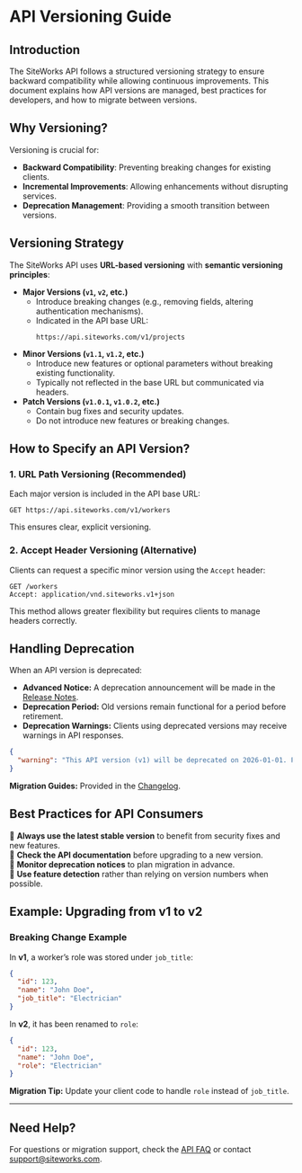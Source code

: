 # API Versioning Guide

## Introduction

The SiteWorks API follows a structured versioning strategy to ensure backward compatibility while allowing continuous improvements. This document explains how API versions are managed, best practices for developers, and how to migrate between versions.

## Why Versioning?

Versioning is crucial for:

- **Backward Compatibility**: Preventing breaking changes for existing clients.
- **Incremental Improvements**: Allowing enhancements without disrupting services.
- **Deprecation Management**: Providing a smooth transition between versions.

## Versioning Strategy

The SiteWorks API uses **URL-based versioning** with **semantic versioning principles**:

- **Major Versions (`v1`, `v2`, etc.)**
  - Introduce breaking changes (e.g., removing fields, altering authentication mechanisms).
  - Indicated in the API base URL:
    ```
    https://api.siteworks.com/v1/projects
    ```
- **Minor Versions (`v1.1`, `v1.2`, etc.)**
  - Introduce new features or optional parameters without breaking existing functionality.
  - Typically not reflected in the base URL but communicated via headers.
- **Patch Versions (`v1.0.1`, `v1.0.2`, etc.)**
  - Contain bug fixes and security updates.
  - Do not introduce new features or breaking changes.

## How to Specify an API Version?

### 1️. URL Path Versioning (Recommended)

Each major version is included in the API base URL:

```http
GET https://api.siteworks.com/v1/workers
```

This ensures clear, explicit versioning.

### 2️. Accept Header Versioning (Alternative)

Clients can request a specific minor version using the `Accept` header:

```http
GET /workers
Accept: application/vnd.siteworks.v1+json
```

This method allows greater flexibility but requires clients to manage headers correctly.

## Handling Deprecation

When an API version is deprecated:

- **Advanced Notice:** A deprecation announcement will be made in the [Release Notes](release-notes.md).
- **Deprecation Period:** Old versions remain functional for a period before retirement.
- **Deprecation Warnings:** Clients using deprecated versions may receive warnings in API responses.

```json
{
  "warning": "This API version (v1) will be deprecated on 2026-01-01. Please upgrade to v2."
}
```

**Migration Guides:** Provided in the [Changelog](changelog.md).

## Best Practices for API Consumers

🔹 **Always use the latest stable version** to benefit from security fixes and new features.  
🔹 **Check the API documentation** before upgrading to a new version.  
🔹 **Monitor deprecation notices** to plan migration in advance.  
🔹 **Use feature detection** rather than relying on version numbers when possible.

## Example: Upgrading from v1 to v2

### Breaking Change Example

In **v1**, a worker’s role was stored under `job_title`:

```json
{
  "id": 123,
  "name": "John Doe",
  "job_title": "Electrician"
}
```

In **v2**, it has been renamed to `role`:

```json
{
  "id": 123,
  "name": "John Doe",
  "role": "Electrician"
}
```

**Migration Tip:** Update your client code to handle `role` instead of `job_title`.

---

## Need Help?

For questions or migration support, check the [API FAQ](../api-docs/api-faq.md) or contact [support@siteworks.com](mailto:support@siteworks.com).
